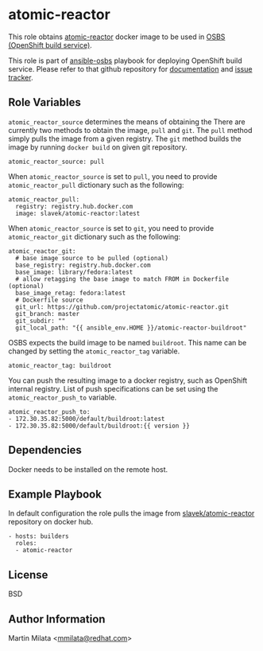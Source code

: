 atomic-reactor
==============

This role obtains
[atomic-reactor](https://github.com/projectatomic/atomic-reactor) docker image
to be used in [OSBS (OpenShift build
service)](https://github.com/projectatomic/osbs-client).

This role is part of
[ansible-osbs](https://github.com/projectatomic/ansible-osbs/) playbook for
deploying OpenShift build service. Please refer to that github repository for
[documentation](https://github.com/projectatomic/ansible-osbs/blob/master/README.md)
and [issue tracker](https://github.com/projectatomic/ansible-osbs/issues).

Role Variables
--------------

`atomic_reactor_source` determines the means of obtaining the There are
currently two methods to obtain the image, `pull` and `git`. The `pull` method
simply pulls the image from a given registry. The `git` method builds the image
by running `docker build` on given git repository.

```
atomic_reactor_source: pull
```

When `atomic_reactor_source` is set to `pull`, you need to provide
`atomic_reactor_pull` dictionary such as the following:

```
atomic_reactor_pull:
  registry: registry.hub.docker.com
  image: slavek/atomic-reactor:latest
```

When `atomic_reactor_source` is set to `git`, you need to provide
`atomic_reactor_git` dictionary such as the following:

```
atomic_reactor_git:
  # base image source to be pulled (optional)
  base_registry: registry.hub.docker.com
  base_image: library/fedora:latest
  # allow retagging the base image to match FROM in Dockerfile (optional)
  base_image_retag: fedora:latest
  # Dockerfile source
  git_url: https://github.com/projectatomic/atomic-reactor.git
  git_branch: master
  git_subdir: ""
  git_local_path: "{{ ansible_env.HOME }}/atomic-reactor-buildroot"
```

OSBS expects the build image to be named `buildroot`. This name can be changed
by setting the `atomic_reactor_tag` variable.

```
atomic_reactor_tag: buildroot
```

You can push the resulting image to a docker registry, such as OpenShift
internal registry. List of push specifications can be set using the
`atomic_reactor_push_to` variable.

```
atomic_reactor_push_to:
- 172.30.35.82:5000/default/buildroot:latest
- 172.30.35.82:5000/default/buildroot:{{ version }}
```

Dependencies
------------

Docker needs to be installed on the remote host.

Example Playbook
----------------

In default configuration the role pulls the image from
[slavek/atomic-reactor](https://hub.docker.com/r/slavek/atomic-reactor/)
repository on docker hub.

```
- hosts: builders
  roles:
  - atomic-reactor
```

License
-------

BSD

Author Information
------------------

Martin Milata &lt;mmilata@redhat.com&gt;
